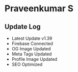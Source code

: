 # Praveenkumar S

## Update Log
  - Latest Update v1.39
  - Firebase Connected
  - OG Image Updated
  - Meta Tags Updated
  - Profile Image Updated
  - SEO Optimized